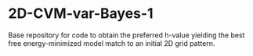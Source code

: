 # 2D-CVM-var-Bayes-1
Base repository for code to obtain the preferred h-value yielding the best free energy-minimized model match to an initial 2D grid pattern. 
